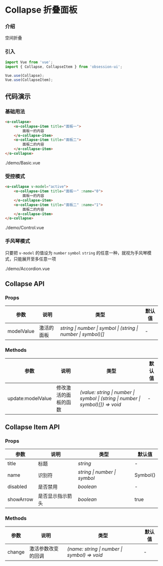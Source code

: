 # Collapse 折叠面板

### 介绍

空间折叠

### 引入

```js
import Vue from 'vue';
import { Collapse, CollapseItem } from 'obsession-ui';

Vue.use(Collapse);
Vue.use(CollapseItem);
```

## 代码演示

### 基础用法

```html
<o-collapse>
    <o-collapse-item title="面板一">
        面板一的内容
    </o-collapse-item>
    <o-collapse-item title="面板二">
        面板二的内容
    </o-collapse-item>
</o-collapse>
```

<demo-code transform>./demo/Basic.vue</demo-code>

### 受控模式

```html
<o-collapse v-model="active">
    <o-collapse-item title="面板一" :name="0">
        面板一的内容
    </o-collapse-item>
    <o-collapse-item title="面板二" :name="1">
        面板二的内容
    </o-collapse-item>
</o-collapse>
```

<demo-code transform>./demo/Control.vue</demo-code>

### 手风琴模式

只要把 `v-model` 的值设为 `number` `symbol` `string` 的任意一种，就视为手风琴模式，只能展开至多任意一项

<demo-code transform>./demo/Accordion.vue</demo-code>

## Collapse API

### Props

| 参数      | 说明           | 类型                                                                | 默认值 |
| --------- | -------------- | ------------------------------------------------------------------- | ------ |
| modelValue      | 激活的面板       | _string \| number \| symbol \| (string \| number \| symbol)[]_          | -     |

### Methods

| 参数      | 说明           | 类型                                                                | 默认值 |
| --------- | -------------- | ------------------------------------------------------------------- | ------ |
| update:modelValue      | 修改激活的面板的函数       | _(value: string \| number \| symbol \| (string \| number \| symbol)[]) => void_          | -     |

## Collapse Item API

### Props

| 参数      | 说明           | 类型                                                                | 默认值 |
| --------- | -------------- | ------------------------------------------------------------------- | ------ |
| title      | 标题       | _string_          | -     |
| name      | 识别符       | _string \| number \| symbol_          | Symbol()     |
| disabled      | 是否禁用       | _boolean_          | -     |
| showArrow      | 是否显示指示箭头       | _boolean_          | true     |

### Methods

| 参数      | 说明           | 类型                                                                | 默认值 |
| --------- | -------------- | ------------------------------------------------------------------- | ------ |
| change      | 激活参数改变的回调       | _(name: string \| number \| symbol) => void_          | -     |
